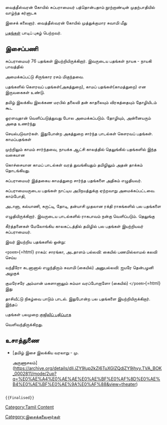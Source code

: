 வைத்தீஸ்வரன் கோயில் சுப்பராமையர் பத்தொன்பதாம் நூற்றாண்டின் முதற்பாதியில் வாழ்ந்த கர்னாடக
இசைக் கலைஞர். வைத்தீஸ்வரன் கோயில் முத்துக்குமார சுவாமி மீது
[பதங்கள்](பதங்கள் "wikilink") பாடிப் புகழ் பெற்றவர்.

## இசைப்பணி

சுப்பராமையர் 76 பதங்கள் இயற்றியிருக்கிறார். இவருடைய பதங்கள் நாயக - நாயகி பாவத்தில்
அமைக்கப்பட்டு சிருங்கார ரசம் மிகுந்தவை.

பதங்களில் கௌரவப் பதங்கள்(அகத்துறை), காமப் பதங்கள்(காமத்துறை) என இருவகைகள் உண்டு.
தமிழ் இலக்கிய இலக்கண மரபில் தலைவி தன் காதலையும் விரகத்தையும் தோழியிடம் கூட
ஓரளவுதான் வெளிப்படுத்துவது போல அமைக்கப்படும். தோழியும், அன்னையரும் அதை உணர்ந்து
செயல்படுவார்கள். இதுபோன்ற அகத்துறை சார்ந்த பாடல்கள் கௌரவப் பதங்கள். காமப்பதங்கள்
முற்றிலும் காமம் சார்ந்தவை, நாயக்க ஆட்சி காலத்தில் தெலுங்கில் பதங்களில் இந்த வகையான
கொச்சையான காமப் பாடல்கள் வரத் துவங்கியதும் தமிழிலும் அதன் தாக்கம் தொடங்கியது.
சுப்பராமையர் இத்தகைய காமத்துறை சார்ந்த பதங்களை அதிகம் எழுதியவர்.

சுப்பராமையருடைய பதங்கள் நாட்டிய அபிநயத்துக்கு ஏற்றவாறு அமைக்கப்பட்டவை. காம்போதி,
அடானா, கல்யாணி, சுருட்டி, தோடி, தன்யாசி முதலான ரக்தி ராகங்களில் பல பதங்களை
எழுதியிருக்கிறார். இவருடைய பாடல்களில் ராகபாவம் நன்கு வெளிப்படும். தெலுங்கு
கீர்த்தனைகள் மேலோங்கிய காலகட்டத்தில் தமிழில் பல பதங்கள் இயற்றியவர் சுப்பராமையர்.

இவர் இயற்றிய பதங்களில் ஒன்று:

`<poem>`{=html} ராகம்: சாரங்கா, அடதாளம் பல்லவி: கையில் பணமில்லாமல் கலவி செய்ய
வந்தீரோ கடனானால் எழுந்திரும் சுவாமி (கையில்) அனுபல்லவி: ஐயரே தென்பழனி அழகுக்
குமரேசரே அம்மான் மகளானாலும் சும்மா வரப்போறாளோ (கையில்) `</poem>`{=html} இது
தாசிவீட்டு நிகழ்வை பாடும் பாடல். இதுபோன்ற பல பதங்களை இயற்றியிருக்கிறார். இந்தப்
பதங்கள் பலமுறை [குஜிலிப் பதிப்பாக](குஜிலிப்_பதிப்பு "wikilink")
வெளிவந்திருக்கிறது.

## உசாத்துணை

-   [தமிழ் இசை இலக்கிய வரலாறு - மு.
    அருணாசலம்](https://archive.org/details/dli.jZY9lup2kZl6TuXGlZQdjZY9jhyy.TVA_BOK_0002811/mode/2up?q=%E0%AE%A4%E0%AE%AE%E0%AE%BF%E0%AF%8D%E0%AE%B4%E0%AE%BF%E0%AE%9A%E0%AF%88&view=theater)

```{=mediawiki}
{{Finalised}}
```
[Category:Tamil Content](Category:Tamil_Content "wikilink")
[Category:இசைக்கலைஞர்கள்](Category:இசைக்கலைஞர்கள் "wikilink")
